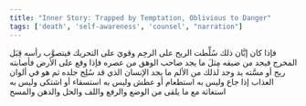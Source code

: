```yaml
---
title: "Inner Story: Trapped by Temptation, Oblivious to Danger"
tags: ['death', 'self-awareness', 'counsel', "narration"]
---
```


 فإذا كان إبَّان ذلك سُلِّطت الريح على الرحِم وقويَ على التحريك فيتصوَّب رأسه قِبَل المخرج فيجد من ضيقه مِثلَ ما يجد صاحب الوهق من عصره فإذا وقع على الأرض فأصابته ريح أو مسَّته يد وجد لذلك من الألم ما يجد الإنسان الذي قد سُلِخ جلده ثم هو في ألوان العذاب إذا جاع وليس به استطعام أو عطش وليس به استسقاء أو اشتكى وليس به استغاثة مع ما يلقى من الوضع والرفع واللف والحل والدهن والمسح
